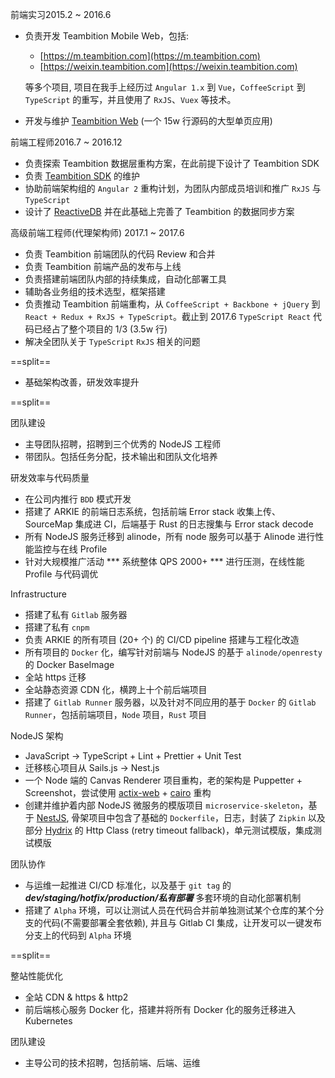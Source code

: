 <block class="experience-block">
  <p><span class="experience-sub-title">前端实习</span><span class="experience-sub-time">2015.2 ~ 2016.6</span></p>
</block>

- 负责开发 Teambition Mobile Web，包括:
  - [https://m.teambition.com](https://m.teambition.com)
  - [https://weixin.teambition.com](https://weixin.teambition.com)

  等多个项目, 项目在我手上经历过 `Angular 1.x` 到 `Vue`，`CoffeeScript` 到 `TypeScript` 的重写，并且使用了 `RxJS`、`Vuex` 等技术。
- 开发与维护 [Teambition Web](https://www.teambition.com/projects) (一个 15w 行源码的大型单页应用)

<block class="experience-block">
  <p><span class="experience-sub-title">前端工程师</span><span class="experience-sub-time">2016.7 ~ 2016.12</span></p>
</block>

- 负责探索 Teambition 数据层重构方案，在此前提下设计了 Teambition SDK
- 负责 [Teambition SDK](https://github.com/teambition/teambition-sdk) 的维护
- 协助前端架构组的 `Angular 2` 重构计划，为团队内部成员培训和推广 `RxJS` 与 `TypeScript`
- 设计了 [ReactiveDB](https://github.com/reactivedb/core) 并在此基础上完善了 Teambition 的数据同步方案

<block class="experience-block">
  <p>
    <span class="experience-sub-title">
      高级前端工程师(代理架构师)
    </span>
    <span class="experience-sub-time">
      2017.1 ~ 2017.6
    </span>
  </p>
</block>

- 负责 Teambition 前端团队的代码 Review 和合并
- 负责 Teambition 前端产品的发布与上线
- 负责搭建前端团队内部的持续集成，自动化部署工具
- 辅助各业务组的技术选型，框架搭建
- 负责推动 Teambition 前端重构，从 `CoffeeScript + Backbone + jQuery` 到 `React + Redux + RxJS + TypeScript`。截止到 2017.6 `TypeScript React` 代码已经占了整个项目的 1/3 (3.5w 行)
- 解决全团队关于 `TypeScript` `RxJS` 相关的问题

==split==

- 基础架构改善，研发效率提升

==split==

<block class="experience-block">
  <p><span class="experience-sub-title">团队建设</span></p>
</block>

- 主导团队招聘，招聘到三个优秀的 NodeJS 工程师
- 带团队。包括任务分配，技术输出和团队文化培养

<block class="experience-block">
  <p><span class="experience-sub-title">研发效率与代码质量</span></p>
</block>

- 在公司内推行 `BDD` 模式开发
- 搭建了 ARKIE 的前端日志系统，包括前端 Error stack 收集上传、SourceMap 集成进 CI，后端基于 Rust 的日志搜集与 Error stack decode
- 所有 NodeJS 服务迁移到 alinode，所有 node 服务可以基于 Alinode 进行性能监控与在线 Profile
- 针对大规模推广活动 *** 系统整体 QPS 2000+ *** 进行压测，在线性能 Profile 与代码调优

<block class="experience-block">
  <p><span class="experience-sub-title">Infrastructure</span></p>
</block>

- 搭建了私有 `Gitlab` 服务器
- 搭建了私有 `cnpm`
- 负责 ARKIE 的所有项目 (20+ 个) 的 CI/CD pipeline 搭建与工程化改造
- 所有项目的 `Docker` 化，编写针对前端与 NodeJS 的基于 `alinode/openresty` 的 Docker BaseImage
- 全站 https 迁移
- 全站静态资源 CDN 化，横跨上十个前后端项目
- 搭建了 `Gitlab Runner` 服务器，以及针对不同应用的基于 `Docker` 的 `Gitlab Runner`，包括前端项目，`Node` 项目，`Rust` 项目

<block class="experience-block">
  <p><span class="experience-sub-title">NodeJS 架构</span></p>
</block>

- JavaScript -> TypeScript + Lint + Prettier + Unit Test
- 迁移核心项目从 Sails.js -> Nest.js
- 一个 Node 端的 Canvas Renderer 项目重构，老的架构是 Puppetter + Screenshot，尝试使用 [actix-web](https://github.com/actix/actix-web) + [cairo](https://github.com/gtk-rs/cairo) 重构
- 创建并维护着内部 NodeJS 微服务的模版项目 `microservice-skeleton`，基于 [NestJS](https://nestjs.com/), 骨架项目中包含了基础的 `Dockerfile`，日志，封装了 `Zipkin` 以及部分 [Hydrix](https://github.com/Netflix/Hystrix) 的 Http Class (retry timeout fallback)，单元测试模版，集成测试模版

<block class="experience-block">
  <p><span class="experience-sub-title">团队协作</span></p>
</block>

- 与运维一起推进 CI/CD 标准化，以及基于 `git tag` 的 ***dev/staging/hotfix/production/私有部署*** 多套环境的自动化部署机制
- 搭建了 `Alpha` 环境，可以让测试人员在代码合并前单独测试某个仓库的某个分支的代码(不需要部署全套依赖), 并且与 Gitlab CI 集成，让开发可以一键发布分支上的代码到 `Alpha` 环境

==split==

<block class="experience-block">
  <p><span class="experience-sub-title">整站性能优化</span></p>
</block>

- 全站 CDN & https & http2
- 前后端核心服务 Docker 化，搭建并将所有 Docker 化的服务迁移进入 Kubernetes 

<block class="experience-block">
  <p><span class="experience-sub-title">团队建设</span></p>
</block>

- 主导公司的技术招聘，包括前端、后端、运维